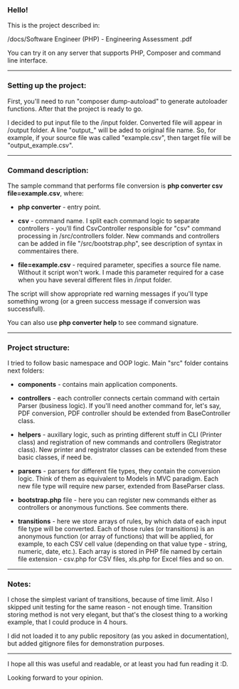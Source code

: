 <h3>Hello!</h3>

This is the project described in:

/docs/Software Engineer (PHP) - Engineering Assessment .pdf

You can try it on any server that supports PHP, Composer and command line interface.

* * *

<h3>Setting up the project:</h3>

First, you'll need to run "composer dump-autoload" to generate autoloader functions. After that the project is ready to go.

I decided to put input file to the /input folder. Converted file will appear in /output folder. 
A line "output_" will be aded to original file name.
So, for example, if your source file was called "example.csv", then target file will be "output_example.csv".

* * *

<h3>Command description:</h3>

The sample command that performs file conversion is <b>php converter csv file=example.csv</b>, where:

- <b>php converter</b> - entry point.

- <b>csv</b> - command name. I split each command logic to separate controllers - you'll find CsvController responsible 
for "csv" command processing in /src/controllers folder. New commands and controllers can be added in file 
"/src/bootstrap.php", see description of syntax in commentaires there.

- <b>file=example.csv</b> - required parameter, specifies a source file name. Without it script won't work. 
I made this parameter required for a case when you have several different files in /input folder.

The script will show appropriate red warning messages if you'll type something wrong 
(or a green success message if conversion was successfull).

You can also use <b>php converter help</b> to see command signature.

* * *

<h3>Project structure:</h3>

I tried to follow basic namespace and OOP logic. Main "src" folder contains next folders:

- <b>components</b> - contains main application components.

- <b>controllers</b> - each controller connects certain command with certain Parser (business logic). If you'll need another command for, let's say, PDF conversion,
PDF controller should be extended from BaseController class.

- <b>helpers</b> - auxillary logic, such as printing different stuff in CLI (Printer class) and registration of new 
commands and controllers (Registrator class). New printer and registrator classes can be extended from these basic classes, if need be.

- <b>parsers</b> - parsers for different file types, they contain the conversion logic. Think of them as equivalent to Models in MVC paradigm. Each new
file type will require new parser, extended from BaseParser class.

- <b>bootstrap.php</b> file - here you can register new commands either as controllers or anonymous functions. See comments there.

- <b>transitions</b> - here we store arrays of rules, by which data of each input file type will be converted.
Each of those rules (or transitions) is an anonymous function (or array of functions) that will be applied, for example,
to each CSV cell value (depending on that value type - string, numeric, date, etc.). Each array is stored in PHP file named by
certain file extension - csv.php for CSV files, xls.php for Excel files and so on.

* * *

<h3>Notes:</h3>

I chose the simplest variant of transitions, because of time limit. Also I skipped unit testing for the same reason - not enough time.
Transition storing method is not very elegant, but that's the closest thing to a working example, that I could produce in 4 hours.

I did not loaded it to any public repository (as you asked in documentation), but added gitignore files for demonstration purposes. 

* * *

I hope all this was useful and readable, or at least you had fun reading it :D.
 
 Looking forward to your opinion.